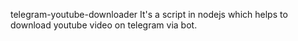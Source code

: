 telegram-youtube-downloader
It's a script in nodejs which helps to download youtube video on telegram via bot.
